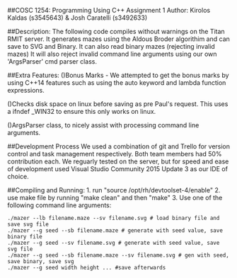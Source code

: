 ##COSC 1254: Programming Using C++ Assignment 1
Author: Kirolos Kaldas (s3545643) & Josh Caratelli (s3492633)

##Description:
The following code compiles without warnings on the Titan RMIT server. 
It generates mazes using the Aldous Broder algorithim and can save to SVG and Binary.
It can also read binary mazes (rejecting invalid mazes)
It will also reject invalid command line arguments using our own 'ArgsParser' cmd parser class.

##Extra Features:
()Bonus Marks - We attempted to get the bonus marks by using C++14 features 
	such as using the auto keyword and lambda function expressions.

()Checks disk space on linux before saving as pre Paul's request.
	This uses a ifndef _WIN32 to ensure this only works on linux.

()ArgsParser class, to nicely assist with processing command line arguments.

##Development Process
We used a combination of git and Trello for version control and task management respectively.
Both team members had 50% contribution each.
We reguarly tested on the server, but for speed 
	and ease of development used Visual Studio Community 2015 Update 3 as our IDE of choice.

##Compiling and Running:
	1. run "source /opt/rh/devtoolset-4/enable"
	2. use make file by running "make clean" and then "make"
	3. Use one of the following command line arguments:
	
	./mazer --lb filename.maze --sv filename.svg # load binary file and save svg file
	./mazer --g seed --sb filename.maze # generate with seed value, save binary file
	./mazer --g seed --sv filename.svg # generate with seed value, save svg file
	./mazer --g seed --sb filename.maze --sv filename.svg # gen with seed, save binary, save svg
	./mazer --g seed width height ... #save afterwards
		




